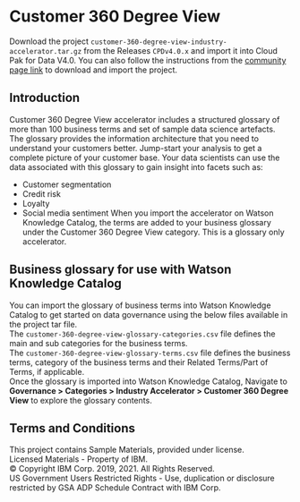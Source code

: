 # Customer 360 Degree View
Download the project `customer-360-degree-view-industry-accelerator.tar.gz` from the Releases `CPDv4.0.x` and import it into Cloud Pak for Data V4.0. You can also follow the instructions from the [community page link](https://https://community.ibm.com/community/user/cloudpakfordata/viewdocument/customer-360-degree-view) to download and import the project.
## Introduction
Customer 360 Degree View accelerator includes a structured glossary of more than 100 business terms and set of sample data science artefacts. The glossary provides the information architecture that you need to understand your customers better. Jump-start your analysis to get a complete picture of your customer base. Your data scientists can use the data associated with this glossary to gain insight into facets such as:
- Customer segmentation
- Credit risk
- Loyalty
- Social media sentiment
When you import the accelerator on Watson Knowledge Catalog, the terms are added to your business glossary under the Customer 360 Degree View category.
This is a glossary only accelerator.


## Business glossary for use with Watson Knowledge Catalog
You can import the glossary of business terms into Watson Knowledge Catalog to get started on data governance using the below files available in the project tar file. <br>
The `customer-360-degree-view-glossary-categories.csv` file defines the main and sub categories for the business terms. <br>
The `customer-360-degree-view-glossary-terms.csv` file defines the business terms, category of the business terms and their Related Terms/Part of Terms, if applicable. <br>
Once the glossary is imported into Watson Knowledge Catalog, Navigate to **Governance > Categories > Industry Accelerator > Customer 360 Degree View** to explore the glossary contents. 

## Terms and Conditions
This project contains Sample Materials, provided under license. <br>
Licensed Materials - Property of IBM. <br>
© Copyright IBM Corp. 2019, 2021. All Rights Reserved. <br>
US Government Users Restricted Rights - Use, duplication or disclosure restricted by GSA ADP Schedule Contract with IBM Corp.<br><br/>
